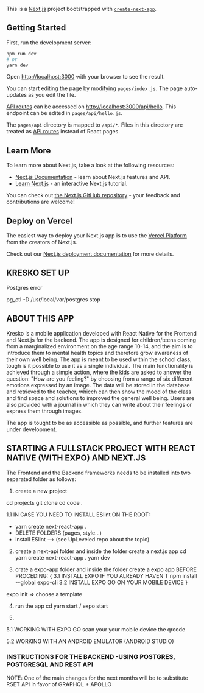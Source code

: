 This is a [Next.js](https://nextjs.org/) project bootstrapped with [`create-next-app`](https://github.com/vercel/next.js/tree/canary/packages/create-next-app).

## Getting Started

First, run the development server:

```bash
npm run dev
# or
yarn dev
```

Open [http://localhost:3000](http://localhost:3000) with your browser to see the result.

You can start editing the page by modifying `pages/index.js`. The page auto-updates as you edit the file.

[API routes](https://nextjs.org/docs/api-routes/introduction) can be accessed on [http://localhost:3000/api/hello](http://localhost:3000/api/hello). This endpoint can be edited in `pages/api/hello.js`.

The `pages/api` directory is mapped to `/api/*`. Files in this directory are treated as [API routes](https://nextjs.org/docs/api-routes/introduction) instead of React pages.

## Learn More

To learn more about Next.js, take a look at the following resources:

- [Next.js Documentation](https://nextjs.org/docs) - learn about Next.js features and API.
- [Learn Next.js](https://nextjs.org/learn) - an interactive Next.js tutorial.

You can check out [the Next.js GitHub repository](https://github.com/vercel/next.js/) - your feedback and contributions are welcome!

## Deploy on Vercel

The easiest way to deploy your Next.js app is to use the [Vercel Platform](https://vercel.com/new?utm_medium=default-template&filter=next.js&utm_source=create-next-app&utm_campaign=create-next-app-readme) from the creators of Next.js.

Check out our [Next.js deployment documentation](https://nextjs.org/docs/deployment) for more details.

## KRESKO SET UP

Postgres error

pg_ctl -D /usr/local/var/postgres stop

## ABOUT THIS APP

Kresko is a mobile application developed with React Native for the Frontend and Next.js for the backend.
The app is designed for children/teens coming from a marginalized environment on the age range 10-14, and the aim is to introduce them to mental health topics and therefore grow awareness of their own well being.
The app is meant to be used within the school class, tough is it possible to use it as a single individual.
The main functionality is achieved through a simple action, where the kids are asked to answer the question: "How are you feeling?" by choosing from a range of six different emotions expressed by an image. The data will be stored in the database and retrieved to the teacher, whicch can then show the mood of the class and find space and solutions to improved the general well being.
Users are also provided with a journal in which they can write about their feelings or express them through images.

The app is tought to be as accessible as possible, and further features are under development.

## STARTING A FULLSTACK PROJECT WITH REACT NATIVE (WITH EXPO) AND NEXT.JS

The Frontend and the Backend frameworks needs to be installed into two separated folder as follows:

1. create a new project

cd projects
git clone <project url>
cd <project name>
code .

1.1 IN CASE YOU NEED TO INSTALL ESlint ON THE ROOT:

- yarn create next-react-app .
- DELETE FOLDERS (pages, style...)
- install ESlint --> (see UpLeveled repo about the topic)

2. create a next-api folder and inside the folder create a next.js app
   cd <folder name>
   yarn create next-react-app .
   yarn dev

3. crate a expo-app folder and inside the folder create a expo app
   BEFORE PROCEDING: {
   3.1 INSTALL EXPO IF YOU ALREADY HAVEN'T
   npm install --global expo-cli
   3.2 INSTALL EXPO GO ON YOUR MOBILE DEVICE
   }

expo init <project name> => choose a template

4. run the app
   cd <project name>
   yarn start / expo start

5.

5.1 WORKING WITH EXPO GO
scan your your mobile device the qrcode

5.2 WORKING WITH AN ANDROID EMULATOR (ANDROID STUDIO)

### INSTRUCTIONS FOR THE BACKEND -USING POSTGRES, POSTGRESQL AND REST API

NOTE: One of the main changes for the next months will be to substitute RSET API in favor of GRAPHQL + APOLLO
